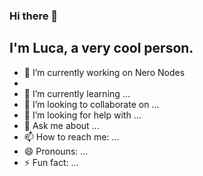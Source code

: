 ### Hi there 👋
## I'm Luca, a very cool person.

- 🔭 I’m currently working on Nero Nodes
- [](https://img.shields.io/website?down_color=lightgrey&down_message=offline&up_color=green&up_message=online&url=https%3A%2F%2Fclient.neronodes.net)
- 🌱 I’m currently learning ...
- 👯 I’m looking to collaborate on ...
- 🤔 I’m looking for help with ...
- 💬 Ask me about ...
- 📫 How to reach me: ...
- 😄 Pronouns: ...
- ⚡ Fun fact: ...

<!-- Resources -->
<!-- Icons: https://simpleicons.org/ -->
<!-- GitHub Stats: https://github.com/anuraghazra/github-readme-stats -->
<!-- Emojis: https://emojipedia.org/emoji/ -->
<!-- HTML Emojis: https://www.fileformat.info/index.htm -->
<!-- Shields: https://shields.io/ -->
<!-- Awesome GitHub Profile README: https://github.com/abhisheknaiidu/awesome-github-profile-readme -->
